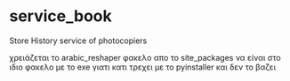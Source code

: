 # service_book
Store History service of photocopiers

χρειάζεται το  arabic_reshaper φακελο απο το site_packages  να είναι στο ιδιο φακελο με το exe 
γιατι κατι τρεχει με το pyinstaller και δεν το βαζει
